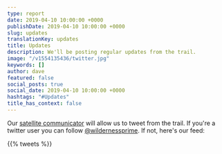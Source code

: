 ```yaml
---
type: report
date: 2019-04-10 10:00:00 +0000
publishDate: 2019-04-10 10:00:00 +0000
slug: updates
translationKey: updates
title: Updates
description: We'll be posting regular updates from the trail.
image: "/v1554135436/twitter.jpg"
keywords: []
author: dave
featured: false
social_posts: true
social_date: 2019-04-10 10:00:00 +0000
hashtags: "#Updates"
title_has_context: false
---
```


Our [satellite communicator](/expeditions/great-himalaya-trail/communication/) will allow us to tweet from the trail. If you're a twitter user you can follow [@wildernessprime](https://twitter.com/wildernessprime). If not, here's our feed:

{{% tweets %}}
